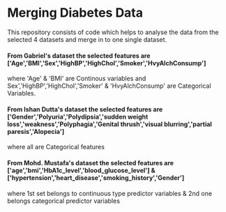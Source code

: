 # Merging Diabetes Data
This repository consists of code which helps to analyse the data from the selected 4 datasets and merge in to one single dataset.

#### From Gabriel's dataset the selected features are ['Age','BMI','Sex','HighBP','HighChol','Smoker','HvyAlchConsump']

where 'Age' & 'BMI' are Continous variables and Sex','HighBP','HighChol','Smoker' & 'HvyAlchConsump' are Categorical Variables.


#### From Ishan Dutta's dataset the selected features are ['Gender','Polyuria','Polydipsia','sudden weight loss','weakness','Polyphagia','Genital thrush','visual blurring','partial paresis','Alopecia'] 

where all are Categorical features

#### From Mohd. Mustafa's dataset the selected features are ['age','bmi','HbA1c_level','blood_glucose_level'] & ['hypertension','heart_disease','smoking_history','Gender']

where 1st set belongs to continuous type predictor variables & 2nd one belongs categorical predictor variables
